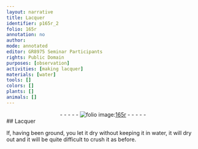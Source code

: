 ```yaml
---
layout: narrative
title: Lacquer
identifier: p165r_2
folio: 165r
annotation: no
author:
mode: annotated
editor: GR8975 Seminar Participants
rights: Public Domain
purposes: [observation]
activities: [making lacquer]
materials: [water]
tools: []
colors: []
plants: []
animals: []
---
```


 <div class="folio" align="center">- - - - - <a href="http://gallica.bnf.fr/ark:/12148/btv1b9059316c/f336.item" target="_blank"><img src="https://cu-mkp.github.io/GR8975-edition/assets/photo-icon.png" alt="folio image: " style="display:inline-block; margin-bottom:-3px;"/>165r</a> - - - - - </div> <span class="activity"></span> 
## Lacquer

 
If, having been ground, you let it dry without keeping it in <span class="material">water</span>, it will dry out and it will be quite difficult to crush it as before.
 